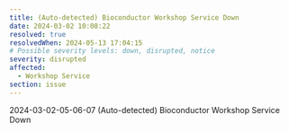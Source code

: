 ```yaml
---
title: (Auto-detected) Bioconductor Workshop Service Down
date: 2024-03-02 10:08:22
resolved: true
resolvedWhen: 2024-05-13 17:04:15
# Possible severity levels: down, disrupted, notice
severity: disrupted
affected:
  - Workshop Service
section: issue
---
```


2024-03-02-05-06-07 (Auto-detected) Bioconductor Workshop Service Down

